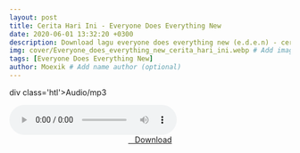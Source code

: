 ```yaml
---
layout: post
title: Cerita Hari Ini - Everyone Does Everything New
date: 2020-06-01 13:32:20 +0300
description: Download lagu everyone does everything new (e.d.e.n) - cerita hari ini.mp3 # Add post description (optional)
img: cover/Everyone_does_everything_new_cerita_hari_ini.webp # Add image post (optional)
tags: [Everyone Does Everything New]
author: Moexik # Add name author (optional)
---
```


div class='htl'>Audio/mp3</div><br />

<audio class='js-player' style="--plyr-color-main: #212121;" controls>
<source src="https://drive.google.com/uc?authuser=0&id=vJb_vsQXVfUxPDHXNzrZOciMDZrHi&export=download" type="audio/mp3">
</audio><br />

<center>
<a href="https://drive.google.com/uc?authuser=0&id=1tCTxHhn5XkD8XZLJSnt3oQPQsZd7wAiY&export=download" class="hbt"><i class="fa fa-chevron-down" aria-hidden="true"></i>&nbsp; &nbsp;Download</a>
</center><br />
